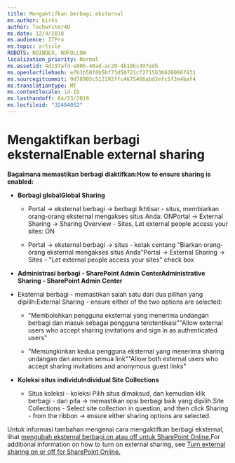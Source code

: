 ```yaml
---
title: Mengaktifkan berbagi eksternal
ms.author: kirks
author: Techwriter40
ms.date: 12/4/2018
ms.audience: ITPro
ms.topic: article
ROBOTS: NOINDEX, NOFOLLOW
localization_priority: Normal
ms.assetid: 4d197afd-e806-40ad-ac20-4b10bc497edb
ms.openlocfilehash: e7b1b58f0b5bf73d50721cf2715b366280867431
ms.sourcegitcommit: 9d78905c512192ffc4675468abd2efc5f2e4baf4
ms.translationtype: MT
ms.contentlocale: id-ID
ms.lasthandoff: 04/23/2019
ms.locfileid: "32404052"
---
```

# <a name="enable-external-sharing"></a><span data-ttu-id="76d87-102">Mengaktifkan berbagi eksternal</span><span class="sxs-lookup"><span data-stu-id="76d87-102">Enable external sharing</span></span>

 <span data-ttu-id="76d87-103">**Bagaimana memastikan berbagi diaktifkan:**</span><span class="sxs-lookup"><span data-stu-id="76d87-103">**How to ensure sharing is enabled:**</span></span>
  
- <span data-ttu-id="76d87-104">**Berbagi global**</span><span class="sxs-lookup"><span data-stu-id="76d87-104">**Global Sharing**</span></span>
    
  - <span data-ttu-id="76d87-105">Portal -\> eksternal berbagi -\> berbagi Ikhtisar - situs, membiarkan orang-orang eksternal mengakses situs Anda: ON</span><span class="sxs-lookup"><span data-stu-id="76d87-105">Portal -\> External Sharing -\> Sharing Overview - Sites, Let external people access your sites: ON</span></span>
    
  - <span data-ttu-id="76d87-106">Portal -\> eksternal berbagi -\> situs - kotak centang "Biarkan orang-orang eksternal mengakses situs Anda"</span><span class="sxs-lookup"><span data-stu-id="76d87-106">Portal -\> External Sharing -\> Sites - "Let external people access your sites" check box</span></span>
    
- <span data-ttu-id="76d87-107">**Administrasi berbagi - SharePoint Admin Center**</span><span class="sxs-lookup"><span data-stu-id="76d87-107">**Administrative Sharing - SharePoint Admin Center**</span></span>
    
- <span data-ttu-id="76d87-108">Eksternal berbagi - memastikan salah satu dari dua pilihan yang dipilih:</span><span class="sxs-lookup"><span data-stu-id="76d87-108">External Sharing - ensure either of the two options are selected:</span></span>
    
  - <span data-ttu-id="76d87-109">"Membolehkan pengguna eksternal yang menerima undangan berbagi dan masuk sebagai pengguna terotentikasi"</span><span class="sxs-lookup"><span data-stu-id="76d87-109">"Allow external users who accept sharing invitations and sign in as authenticated users"</span></span>
    
  - <span data-ttu-id="76d87-110">"Memungkinkan kedua pengguna eksternal yang menerima sharing undangan dan anonim semua link"</span><span class="sxs-lookup"><span data-stu-id="76d87-110">"Allow both external users who accept sharing invitations and anonymous guest links"</span></span>
    
- <span data-ttu-id="76d87-111">**Koleksi situs individu**</span><span class="sxs-lookup"><span data-stu-id="76d87-111">**Individual Site Collections**</span></span>
    
  - <span data-ttu-id="76d87-112">Situs koleksi - koleksi Pilih situs dimaksud, dan kemudian klik berbagi - dari pita -\> memastikan opsi berbagi baik yang dipilih.</span><span class="sxs-lookup"><span data-stu-id="76d87-112">Site Collections - Select site collection in question, and then click Sharing - from the ribbon -\> ensure either sharing options are selected.</span></span>
    
<span data-ttu-id="76d87-113">Untuk informasi tambahan mengenai cara mengaktifkan berbagi eksternal, lihat [mengubah eksternal berbagi on atau off untuk SharePoint Online.](https://go.microsoft.com/fwlink/?linkid=2047681&amp;clcid=0x409)</span><span class="sxs-lookup"><span data-stu-id="76d87-113">For additional information on how to turn on external sharing, see [Turn external sharing on or off for SharePoint Online.](https://go.microsoft.com/fwlink/?linkid=2047681&amp;clcid=0x409)</span></span>
  

